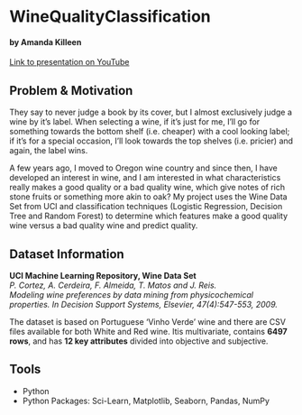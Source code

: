 # WineQualityClassification
#### by Amanda Killeen

[Link to presentation on YouTube](https://youtu.be/-RLZdLeh18c)

## Problem & Motivation
They say to never judge a book by its cover, but I almost exclusively judge a wine by it’s label. When selecting a wine, if it’s just for me, I’ll go for something towards the bottom shelf (i.e. cheaper) with a cool looking label; if it’s for a special occasion, I’ll look towards the top shelves (i.e. pricier) and again, the label wins. 

A few years ago, I moved to Oregon wine country and since then, I have developed an interest in wine, and I am interested in what characteristics really makes a good quality or a bad quality wine, which give notes of rich stone fruits or something more akin to oak?  My project uses the Wine Data Set from UCI and classification techniques (Logistic Regression, Decision Tree and Random Forest) to determine which features make a good quality wine versus a bad quality wine and predict quality. 

## Dataset Information
**UCI Machine Learning Repository, Wine Data Set**  
*P. Cortez, A. Cerdeira, F. Almeida, T. Matos and J. Reis.  
Modeling wine preferences by data mining from physicochemical properties. In Decision Support Systems, Elsevier, 47(4):547-553, 2009.*

The dataset is based on Portuguese ‘Vinho Verde’ wine and there are CSV files available for both White and Red wine. Itis multivariate, contains **6497 rows**, and has **12 key attributes** divided into objective and subjective. 

## Tools
- Python
- Python Packages: Sci-Learn, Matplotlib, Seaborn, Pandas, NumPy
